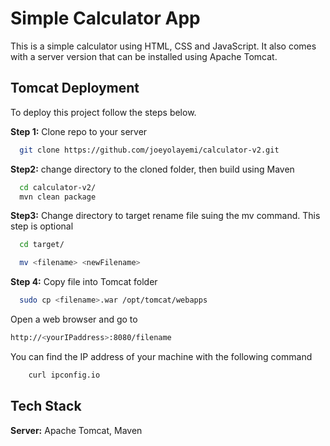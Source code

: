
# Simple Calculator App

This is a simple calculator using HTML, CSS and JavaScript. It also comes with a server version that can be installed using Apache Tomcat.


## Tomcat Deployment

To deploy this project follow the steps below.

**Step 1:** Clone repo to your server

```bash
  git clone https://github.com/joeyolayemi/calculator-v2.git
```

**Step2:** change directory to the cloned folder, then build using Maven

```bash
  cd calculator-v2/
  mvn clean package
```
**Step3:** Change directory to target rename file suing the mv command. This step is optional

```bash
  cd target/
```
```bash
  mv <filename> <newFilename>
```
**Step 4:** Copy file into Tomcat folder 

```bash
  sudo cp <filename>.war /opt/tomcat/webapps
```
Open a web browser and go to
```bash
http://<yourIPaddress>:8080/filename
```
You can find the IP address of your machine with the following command
```bash
    curl ipconfig.io
```


## Tech Stack

**Server:** Apache Tomcat, Maven

